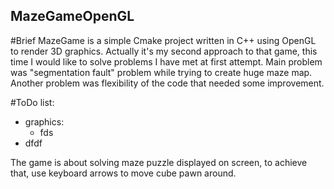 ## MazeGameOpenGL
#Brief
MazeGame is a simple Cmake project written in C++ using OpenGL to render 3D graphics. Actually it's my second approach to that game, this time I would like to solve problems I have met at first attempt. Main problem was "segmentation fault" problem while trying to create huge maze map. Another problem was flexibility of the code that needed some improvement.

#ToDo list:
- graphics:
  - fds
- dfdf

The game is about solving maze puzzle displayed on screen, to achieve that, use keyboard arrows to move cube pawn around.
